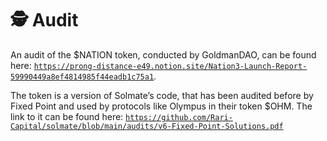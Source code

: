 # 🕵️ Audit
An audit of the $NATION token, conducted by GoldmanDAO, can be found here: [`https://prong-distance-e49.notion.site/Nation3-Launch-Report-59990449a8ef4814985f44eadb1c75a1`](https://prong-distance-e49.notion.site/Nation3-Launch-Report-59990449a8ef4814985f44eadb1c75a1). 

The token is a version of Solmate’s code, that has been audited before by Fixed Point and used by protocols like Olympus in their token $OHM. The link to it can be found here: [`https://github.com/Rari-Capital/solmate/blob/main/audits/v6-Fixed-Point-Solutions.pdf`](https://github.com/Rari-Capital/solmate/blob/main/audits/v6-Fixed-Point-Solutions.pdf)
